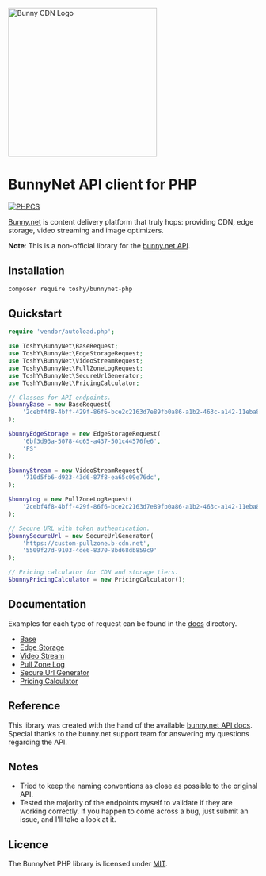 <br />
<a href="https://bunny.net?ref=pji59zr7a4">
    <img alt="Bunny CDN Logo" src="https://bunny.net/v2/images/bunnynet-logo-dark.svg" width="300" />
</a>

# BunnyNet API client for PHP
[![PHPCS](https://github.com/ToshY/BunnyNet/actions/workflows/phpcs.yml/badge.svg)](https://github.com/ToshY/BunnyNet/actions/workflows/phpcs.yml)

<a href="https://bunny.net?ref=pji59zr7a4">Bunny.net<a/> is content delivery platform that truly hops: providing CDN,
edge storage, video streaming and image optimizers.

**Note**: This is a non-official library for the [bunny.net API](https://docs.bunny.net/docs).

## Installation

```bash
composer require toshy/bunnynet-php
```

## Quickstart

```php
require 'vendor/autoload.php';

use ToshY\BunnyNet\BaseRequest;
use ToshY\BunnyNet\EdgeStorageRequest;
use ToshY\BunnyNet\VideoStreamRequest;
use Toshy\BunnyNet\PullZoneLogRequest;
use ToshY\BunnyNet\SecureUrlGenerator;
use ToshY\BunnyNet\PricingCalculator;

// Classes for API endpoints.
$bunnyBase = new BaseRequest(
    '2cebf4f8-4bff-429f-86f6-bce2c2163d7e89fb0a86-a1b2-463c-a142-11eba8811989'
);

$bunnyEdgeStorage = new EdgeStorageRequest(
    '6bf3d93a-5078-4d65-a437-501c44576fe6',
    'FS'
);

$bunnyStream = new VideoStreamRequest(
    '710d5fb6-d923-43d6-87f8-ea65c09e76dc',
);

$bunnyLog = new PullZoneLogRequest(
    '2cebf4f8-4bff-429f-86f6-bce2c2163d7e89fb0a86-a1b2-463c-a142-11eba8811989',
);

// Secure URL with token authentication.
$bunnySecureUrl = new SecureUrlGenerator(
    'https://custom-pullzone.b-cdn.net',
    '5509f27d-9103-4de6-8370-8bd68db859c9'
);

// Pricing calculator for CDN and storage tiers.
$bunnyPricingCalculator = new PricingCalculator();
```

## Documentation
Examples for each type of request can be found in the [docs](docs) directory.

* [Base](docs/BaseRequest.md)
* [Edge Storage](docs/EdgeStorageRequest.md)
* [Video Stream](docs/VideoStreamRequest.md)
* [Pull Zone Log](docs/PullZoneLogRequest.md)
* [Secure Url Generator](docs/PullZoneLogRequest.md)
* [Pricing Calculator](docs/PricingCalculator.md)

## Reference

This library was created with the hand of the available [bunny.net API docs](https://docs.bunny.net/reference/bunnynet-api-overview). <br />
Special thanks to the bunny.net support team for answering my questions regarding the API.

## Notes
* Tried to keep the naming conventions as close as possible to the original API.
* Tested the majority of the endpoints myself to validate if they are working correctly. If you happen to
come across a bug, just submit an issue, and I'll take a look at it.

## Licence
The BunnyNet PHP library is licensed under [MIT](LICENSE). 